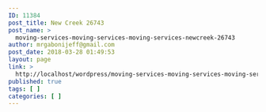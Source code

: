 ```yaml
---
ID: 11384
post_title: New Creek 26743
post_name: >
  moving-services-moving-services-moving-services-newcreek-26743
author: mrgabonijeff@gmail.com
post_date: 2018-03-28 01:49:53
layout: page
link: >
  http://localhost/wordpress/moving-services-moving-services-moving-services-newcreek-26743/
published: true
tags: [ ]
categories: [ ]
---
```

